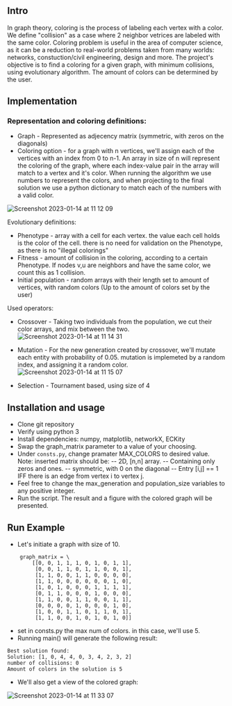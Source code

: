 # 

## Intro

In graph theory, coloring is the process of labeling each vertex with a color.
We define "collision" as a case where 2 neighbor vetrices are labeled with the same color.
Coloring problem is useful in the area of computer science, as it can be a reduction to real-world problems taken from many worlds: networks, constuction/civil engineering, design and more.
The project's objective is to find a coloring for a given graph, with minimum collisions, using evolutionary algorithm.
The amount of colors can be determined by the user.

## Implementation
### Representation and coloring definitions:
- Graph - Represented as adjecency matrix (symmetric, with zeros on the diagonals)
- Coloring option - for a graph with n vertices, we'll assign each of the vertices with an index from 0 to n-1. An array in size of n will represent the coloring of the graph, where each index-value pair in the array will match to a vertex and it's color.
When running the algorithm we use numbers to represent the colors, and when projecting to the final solution we use a python dictionary to match each of the numbers with a valid color.

![Screenshot 2023-01-14 at 11 12 09](https://user-images.githubusercontent.com/63665467/212464893-d8722884-d6a6-4fa1-894f-5d8ebfc3810e.png)


Evolutionary definitions:
- Phenotype - array with a cell for each vertex. the value each cell holds is the color of the cell.
there is no need for validation on the Phenotype, as there is no "illegal colorings"
- Fitness - amount of collision in the coloring, according to a certain Phenotype.
If nodes v,u are neighbors and have the same color, we count this as 1 collision.
- Initial population - random arrays with their length set to amount of vertices, with random colors (Up to the amount of colors set by the user)

Used operators:

- Crossover - Taking two individuals from the population, we cut their color arrays, and mix between the two.
![Screenshot 2023-01-14 at 11 14 31](https://user-images.githubusercontent.com/63665467/212464927-af77571b-86de-494c-abc2-ca6e96abc839.png)

- Mutation - For the new generation created by crossover, we'll mutate each entity with probability of 0.05. mutation is implemeted by a random index, and assigning it a random color.
![Screenshot 2023-01-14 at 11 15 07](https://user-images.githubusercontent.com/63665467/212464944-8337daff-b6cb-43aa-a01f-cc3e1bb26e84.png)
- Selection - Tournament based, using size of 4

## Installation and usage

- Clone git repository
- Verify using python 3
- Install dependencies: numpy, matplotlib, networkX, ECKity
- Swap the graph_matrix parameter to a value of your choosing.
- Under `consts.py`, change pramater MAX_COLORS to desired value.
Note: inserted matrix should be:
-- 2D, [n,n] array.
-- Containing only zeros and ones.
-- symmetric, with 0 on the diagonal
-- Entry [i,j] == 1 IFF there is an edge from vertex i to vertex j.
- Feel free to change the max_generation and population_size variables to any positive integer.
- Run the script. The result and a figure with the colored graph will be presented.

## Run Example

- Let's initiate a graph with size of 10.
```
    graph_matrix = \
        [[0, 0, 1, 1, 1, 0, 1, 0, 1, 1],
         [0, 0, 1, 1, 0, 1, 1, 0, 0, 1],
         [1, 1, 0, 0, 1, 1, 0, 0, 0, 0],
         [1, 1, 0, 0, 0, 0, 0, 0, 1, 0],
         [1, 0, 1, 0, 0, 0, 1, 1, 1, 1],
         [0, 1, 1, 0, 0, 0, 1, 0, 0, 0],
         [1, 1, 0, 0, 1, 1, 0, 0, 1, 1],
         [0, 0, 0, 0, 1, 0, 0, 0, 1, 0],
         [1, 0, 0, 1, 1, 0, 1, 1, 0, 1],
         [1, 1, 0, 0, 1, 0, 1, 0, 1, 0]]
```
-  set in consts.py the max num of colors. in this case, we'll use 5.
- Running main() will generate the following result:
```
Best solution found: 
Solution: [1, 0, 4, 4, 0, 3, 4, 2, 3, 2]
number of collisions: 0
Amount of colors in the solution is 5
```
- We'll also get a view of the colored graph:

![Screenshot 2023-01-14 at 11 33 07](https://user-images.githubusercontent.com/63665467/212465545-e51e44c9-a908-4111-99c6-ce198ffeeed8.png)
